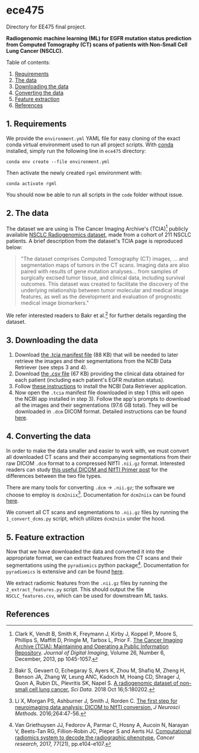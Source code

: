 # ece475
Directory for EE475 final project.

**Radiogenomic machine learning (ML) for EGFR mutation status prediction from Computed Tomography (CT) scans of patients with Non-Small Cell Lung Cancer (NSCLC).**

Table of contents:
1. [Requirements](#1-requirements)
2. [The data](#2-the-data)
3. [Downloading the data](#3-downloading-the-data)
4. [Converting the data](#4-converting-the-data)
5. [Feature extraction](#5-feature-extraction)
6. [References](#references)

## 1. Requirements

We provide the `environment.yml` YAML file for easy cloning of the exact conda virtual environment used to run all project scripts. With [conda](https://conda.io/projects/conda/en/latest/user-guide/install/download.html) installed, simply run the following line in `ece475` directory:

```conda env create --file environment.yml```

Then activate the newly created `rgml` environment with:

```conda activate rgml```

You should now be able to run all scripts in the `code` folder without issue.

## 2. The data

The dataset we are using is The Cancer Imaging Archive's (TCIA)[^1] publicly available [NSCLC Radiogenomics dataset](https://wiki.cancerimagingarchive.net/display/Public/NSCLC+Radiogenomics), made from a cohort of 211 NSCLC patients. A brief description from the dataset's TCIA page is reproduced below:

> "The dataset comprises Computed Tomography (CT) images, ... and segmentation maps of tumors in the CT scans. Imaging data are also paired with results of gene mutation analyses... from samples of surgically excised tumor tissue, and clinical data, including survival outcomes. This dataset was created to facilitate the discovery of the underlying relationship between tumor molecular and medical image features, as well as the development and evaluation of prognostic medical image biomarkers."

We refer interested readers to Bakr et al.[^2] for further details regarding the dataset.

## 3. Downloading the data
1. Download [the .tcia manifest file](https://wiki.cancerimagingarchive.net/download/attachments/28672347/NSCLC_Radiogenomics-6-1-21%20Version%204.tcia?version=1&modificationDate=1622561925765&api=v2) (88 KB) that will be needed to later retrieve the images and their segmentations from the NCBI Data Retriever (see steps 3 and 4).
2. Download [the .csv file](https://wiki.cancerimagingarchive.net/download/attachments/28672347/NSCLCR01Radiogenomic_DATA_LABELS_2018-05-22_1500-shifted.csv?version=1&modificationDate=1531967714295&api=v2) (67 KB) providing the clinical data obtained for each patient (including each patient's EGFR mutation status).
3. Follow [these instructions](https://wiki.cancerimagingarchive.net/display/NBIA/Downloading+TCIA+Images#DownloadingTCIAImages-InstallingtheNBIADataRetriever) to install the NCBI Data Retriever application.
4. Now open the `.tcia` manifest file downloaded in step 1 (this will open the NCBI app installed in step 3). Follow the app's prompts to download all the images and their segmentations (97.6 GB total). They will be downloaded in `.dcm` DICOM format. Detailed instructions can be found [here](https://wiki.cancerimagingarchive.net/display/NBIA/Downloading+TCIA+Images#DownloadingTCIAImages-OpeningtheManifestFileandDownloadingtheData).

## 4. Converting the data
In order to make the data smaller and easier to work with, we must convert all downloaded CT scans and their accompanying segmentations from their raw DICOM `.dcm` format to a compressed NIfTI `.nii.gz` format. Interested readers can study [this useful DICOM and NIfTI Primer post](https://github.com/DataCurationNetwork/data-primers/blob/master/Neuroimaging%20DICOM%20and%20NIfTI%20Data%20Curation%20Primer/neuroimaging-dicom-and-nifti-data-curation-primer.md) for the differences between the two file types.

There are many tools for converting `.dcm` -> `.nii.gz`; the software we choose to employ is `dcm2niix`[^3]. Documentation for `dcm2niix` can be found [here](https://www.nitrc.org/plugins/mwiki/index.php/dcm2nii:MainPage).

<!---
1. Install `dcm2niix` by following [these installation instructions](https://github.com/rordenlab/dcm2niix#Install). _Note: for faster compression, also download the soft (ie optional) dependency [pigz](https://github.com/madler/pigz). This can be done in a conda environment with:_ 

    ```conda install -c conda-forge pigz```

2. 
-->

We convert all CT scans and segmentations to `.nii.gz` files by running the `1_convert_dcms.py` script, which utilizes `dcm2niix` under the hood.

## 5. Feature extraction

Now that we have downloaded the data and converted it into the appropriate format, we can extract features from the CT scans and their segmentations using the `pyradiomics` python package[^4]. Documentation for `pyradiomics` is extensive and can be found [here](https://pyradiomics.readthedocs.io/en/latest/index.html#).

<!---
1. Install `pyradiomics` with the following _(Note that installation via conda had unresolved bugs at the time of writing)_:

    ```pip install pyradiomics```
-->

We extract radiomic features from the `.nii.gz` files by running the `2_extract_features.py` script. This should output the file `NSCLC_features.csv`, which can be used for downstream ML tasks.

## References

[^1]: Clark K, Vendt B, Smith K, Freymann J, Kirby J, Koppel P, Moore S, Phillips S, Maffitt D, Pringle M, Tarbox L, Prior F. [The Cancer Imaging Archive (TCIA): Maintaining and Operating a Public Information Repository](https://doi.org/10.1007/s10278-013-9622-7). _Journal of Digital Imaging_, Volume 26, Number 6, December, 2013, pp 1045-1057.  

[^2]: Bakr S, Gevaert O, Echegaray S, Ayers K, Zhou M, Shafiq M, Zheng H, Benson JA, Zhang W, Leung ANC, Kadoch M, Hoang CD, Shrager J, Quon A, Rubin DL, Plevritis SK, Napel S. [A radiogenomic dataset of non-small cell lung cancer.](https://pubmed.ncbi.nlm.nih.gov/30325352/) _Sci Data_. 2018 Oct 16;5:180202.

[^3]: Li X, Morgan PS, Ashburner J, Smith J, Rorden C. [The first step for neuroimaging data analysis: DICOM to NIfTI conversion.](https://pubmed.ncbi.nlm.nih.gov/26945974/) _J Neurosci Methods_. 2016;264:47-56.

[^4]: Van Griethuysen JJ, Fedorov A, Parmar C, Hosny A, Aucoin N, Narayan V, Beets-Tan RG, Fillion-Robin JC, Pieper S and Aerts HJ. [Computational radiomics system to decode the radiographic phenotype.](https://aacrjournals.org/cancerres/article/77/21/e104/662617) _Cancer research_, 2017, 77(21), pp.e104-e107.